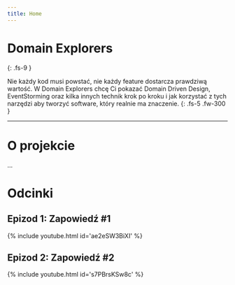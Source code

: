 ```yaml
---
title: Home
---
```


# Domain Explorers
{: .fs-9 }

Nie każdy kod musi powstać, nie każdy feature dostarcza prawdziwą wartość. W Domain Explorers chcę Ci pokazać Domain Driven Design, EventStorming oraz kilka innych technik krok po kroku i jak korzystać z tych narzędzi aby tworzyć software, który realnie ma znaczenie.
{: .fs-5 .fw-300 }

---

# O projekcie

...

# Odcinki

## Epizod 1: Zapowiedź #1

{% include youtube.html id='ae2eSW3BiXI' %}

## Epizod 2: Zapowiedź #2

{% include youtube.html id='s7PBrsKSw8c' %}
